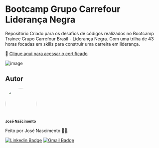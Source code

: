 # Bootcamp Grupo Carrefour Liderança Negra
Repositório Criado para os desafios de códigos realizados no Bootcamp Trainee Grupo Carrefour Brasil - Liderança Negra. Com uma trilha de 43 horas focadas em skills para construir uma carreira em liderança.

🔗 [Clique aqui para acessar o certificado](https://www.dio.me/certificate/52527C23/share)

![image](https://cdn270.picsart.com/1f3c7e9c-5ce6-47cc-8ff7-09d7ff5f28a3/409446282006201.png)

## Autor

<a href="https://www.linkedin.com/in/jose-nascimento1/">
 <img style="border-radius: 50%;" src="https://avatars.githubusercontent.com/u/120229130?v=4" width="100px;" alt=""/>
 <br />
 <sub><b>José Nascimento</b></sub></a> <a href="https://www.linkedin.com/in/jose-nascimento1/" title="LinkedIn"></a>
 
Feito por José Nascimento 👨‍💻.

[![Linkedin Badge](https://img.shields.io/badge/-José-blue?style=flat-square&logo=Linkedin&logoColor=white&link=https://www.linkedin.com/in/jose-nascimento1/)](https://www.linkedin.com/in/jose-nascimento1/)
[![Gmail Badge](https://img.shields.io/badge/-jose.clemerson1903@gmail.com-c14438?style=flat-square&logo=Gmail&logoColor=white&link=mailto:jose.clemerson1903@gmail.com)](mailto:jose.clemerson1903@gmail.com)
